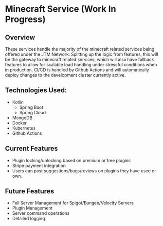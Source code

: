 # Minecraft Service (Work In Progress)

## Overview

These services handle the majority of the minecraft related services being offered under the JTM Network. Splitting up the logic from features, this will be the gateway to minecraft related services, which will also have fallback features to allow for scalable load handling under stressful conditions when in production. CI/CD is handled by Github Actions and will automatically deploy changes to the development cluster currently active.

## Technologies Used:
- Kotlin
  - Spring Boot
  - Spring Cloud
- MongoDB
- Docker
- Kubernetes
- Github Actions

## Current Features
- Plugin locking/unlocking based on premium or free plugins
- Stripe payment integration
- Users can post suggestions/bugs/reviews on plugins they have used or own.

## Future Features

- Full Server Management for Spigot/Bungee/Velocity Servers
- Plugin Management
- Server command operations
- Detailed logging
